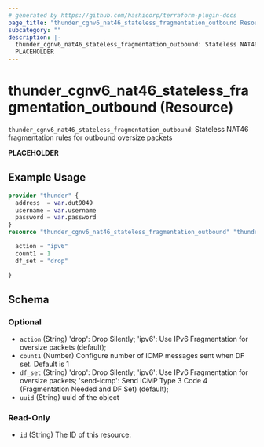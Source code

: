 ```yaml
---
# generated by https://github.com/hashicorp/terraform-plugin-docs
page_title: "thunder_cgnv6_nat46_stateless_fragmentation_outbound Resource - terraform-provider-thunder"
subcategory: ""
description: |-
  thunder_cgnv6_nat46_stateless_fragmentation_outbound: Stateless NAT46 fragmentation rules for outbound oversize packets
  PLACEHOLDER
---
```


# thunder_cgnv6_nat46_stateless_fragmentation_outbound (Resource)

`thunder_cgnv6_nat46_stateless_fragmentation_outbound`: Stateless NAT46 fragmentation rules for outbound oversize packets

__PLACEHOLDER__

## Example Usage

```terraform
provider "thunder" {
  address  = var.dut9049
  username = var.username
  password = var.password
}
resource "thunder_cgnv6_nat46_stateless_fragmentation_outbound" "thunder_cgnv6_nat46_stateless_fragmentation_outbound" {

  action = "ipv6"
  count1 = 1
  df_set = "drop"

}
```

<!-- schema generated by tfplugindocs -->
## Schema

### Optional

- `action` (String) 'drop': Drop Silently; 'ipv6': Use IPv6 Fragmentation for oversize packets (default);
- `count1` (Number) Configure number of ICMP messages sent when DF set. Default is 1
- `df_set` (String) 'drop': Drop Silently; 'ipv6': Use IPv6 Fragmentation for oversize packets; 'send-icmp': Send ICMP Type 3 Code 4 (Fragmentation Needed and DF Set) (default);
- `uuid` (String) uuid of the object

### Read-Only

- `id` (String) The ID of this resource.


